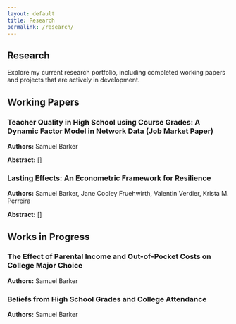 ```yaml
---
layout: default
title: Research
permalink: /research/
---
```


<section class="section">
  <h1>Research</h1>
  <p>
    Explore my current research portfolio, including completed working papers and projects that are actively in development.
  </p>
</section>

<section class="section">
  <h2>Working Papers</h2>
  <div class="paper-list">
    <article class="paper">
      <h3>Teacher Quality in High School using Course Grades: A Dynamic Factor Model in Network Data (Job Market Paper)</h3>
      <p class="authors"><strong>Authors:</strong> Samuel Barker </p>
      <p class="abstract"><strong>Abstract:</strong> [] </p>
    </article>
    <article class="paper">
      <h3> Lasting Effects: An Econometric Framework for Resilience </h3>
      <p class="authors"><strong>Authors:</strong> Samuel Barker, Jane Cooley Fruehwirth, Valentin Verdier, Krista M. Perreira </p>
      <p class="abstract"><strong>Abstract:</strong> [] </p>
    </article>
  </div>
</section>

<section class="section">
  <h2>Works in Progress</h2>
  <div class="paper-list">
    <article class="paper">
      <h3>The Effect of Parental Income and Out-of-Pocket Costs on College Major Choice</h3>
      <p class="authors"><strong>Authors:</strong> Samuel Barker</p>
      <!--<p class="abstract"><strong>Abstract:</strong> Description of the ongoing project's goals, current status, and expected contributions upon completion.</p> -->
    </article>
    <article class="paper">
      <h3>Beliefs from High School Grades and College Attendance</h3>
      <p class="authors"><strong>Authors:</strong> Samuel Barker</p>
      <!--<p class="abstract"><strong>Abstract:</strong> Description of the ongoing project's goals, current status, and expected contributions upon completion.</p> -->
    </article>
  </div>
</section>


